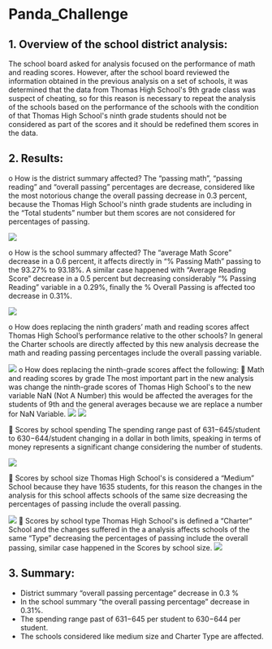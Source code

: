 # Panda_Challenge
## 1.	Overview of the school district analysis:
The school board asked for analysis focused on the performance of math and reading scores. However, after the school board reviewed the information obtained in the previous analysis on a set of schools, it was determined that the data from Thomas High School's 9th grade class was suspect of cheating, so for this reason is necessary to repeat the analysis of the schools based on the performance of the schools with the condition of that Thomas High School's ninth grade students should not be considered as part of the scores and it should be redefined them scores in the data.

## 2.	Results:
o	How is the district summary affected?
The “passing math”, “passing reading” and “overall passing” percentages are decrease, considered like the most notorious change the overall passing decrease in 0.3 percent, because the Thomas High School's ninth grade students are including in the “Total students” number but them scores are not considered for percentages of passing. 

![](resources/img1.png)  

o	How is the school summary affected?
The “average Math Score” decrease in a 0.6 percent, it affects directly in “% Passing Math” passing to the 93.27% to 93.18%. A similar case happened with “Average Reading Score” decrease in a 0.5 percent but decreasing considerably “% Passing Reading” variable in a 0.29%, finally the % Overall Passing is affected too decrease in 0.31%. 

![](resources/img2.png) 

o	How does replacing the ninth graders’ math and reading scores affect Thomas High School’s performance relative to the other schools?
In general the Charter schools are directly affected by this new analysis decrease the math and reading passing percentages include the overall passing variable. 

![](resources/img3-8.png) 
o	How does replacing the ninth-grade scores affect the following:
	Math and reading scores by grade
The most important part in the new analysis was change the ninth-grade scores of Thomas High School's to the new variable NaN (Not A Number) this would be affected the averages for the students of 9th and the general averages because we are replace a number for NaN Variable. 
![](resources/img4.png) 
![](resources/img5.png) 

	Scores by school spending
The spending range past of  $631-$645/student to $630-$644/student changing in a dollar in both limits, speaking in terms of money represents a significant change considering the number of students.

![](resources/img6.png) 

	Scores by school size
Thomas High School's is considered a “Medium” School because they have 1635 students, for this reason the changes in the analysis for this school affects schools of the same size decreasing the percentages of passing include the overall passing. 

![](resources/img7.png) 
	Scores by school type
Thomas High School's is defined a “Charter” School and the changes suffered in the a analysis affects schools of the same “Type” decreasing the percentages of passing include the overall passing, similar case happened in the Scores by school size.
![](resources/img3-8.png) 



## 3.	Summary:
* District summary “overall passing percentage” decrease in 0.3 % 
* In the school summary “the overall passing percentage” decrease in 0.31%.
* The spending range past of $631-$645 per student to $630-$644 per student.
* The schools considered like medium size and Charter Type are affected.

